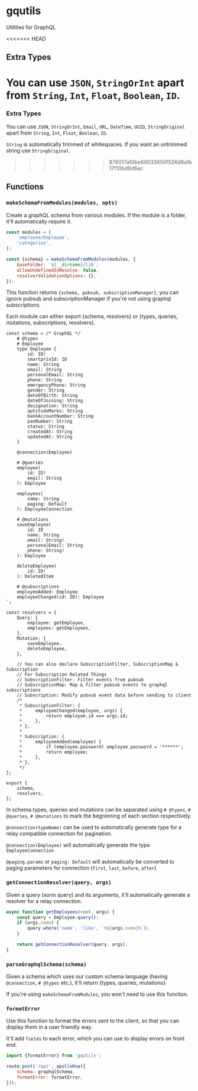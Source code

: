 # gqutils
Utilities for GraphQL

<<<<<<< HEAD
## Extra Types
You can use `JSON`, `StringOrInt` apart from `String`, `Int`, `Float`, `Boolean`, `ID`.
=======
### Extra Types
You can use `JSON`, `StringOrInt`, `Email`, `URL`, `DateTime`, `UUID`, `StringOriginal` apart from `String`, `Int`, `Float`, `Boolean`, `ID`.

`String` is automatically trimmed of whitespaces. If you want an untrimmed
string use `StringOriginal`.
>>>>>>> 876017a10be69033650f526d6a1b17f10bd8d6ac

## Functions
### `makeSchemaFromModules(modules, opts)`
Create a graphQL schema from various modules. If the module is a folder, it'll automatically require it.
```js
const modules = [
	'employee/Employee',
	'categories',
];

const {schema} = makeSchemaFromModules(modules, {
	baseFolder: `${__dirname}/lib`,
	allowUndefinedInResolve: false,
	resolverValidationOptions: {},
});
```

This function returns `{schema, pubsub, subscriptionManager}`, you can ignore
pubsub and subscriptionManager if you're not using graphql subscriptions.

Each module can either export {schema, resolvers} or {types, queries, mutations, subscriptions, resolvers}.
```
const schema = /* GraphQL */`
	# @types
	# Employee
	type Employee {
		id: ID!
		smartprixId: ID
		name: String
		email: String
		personalEmail: String
		phone: String
		emergencyPhone: String
		gender: String
		dateOfBirth: String
		dateOfJoining: String
		designation: String
		aptitudeMarks: String
		bankAccountNumber: String
		panNumber: String
		status: String
		createdAt: String
		updatedAt: String
	}

	@connection(Employee)

	# @queries
	employee(
		id: ID!
		email: String
	): Employee

	employees(
		name: String
		paging: Default
	): EmployeeConnection

	# @mutations
	saveEmployee(
		id: ID
		name: String
		email: String!
		personalEmail: String
		phone: String!
	): Employee

	deleteEmployee(
		id: ID!
	): DeletedItem

	# @subscriptions
	employeeAdded: Employee
	employeeChanged(id: ID): Employee
`;

const resolvers = {
	Query: {
		employee: getEmployee,
		employees: getEmployees,
	},
	Mutation: {
		saveEmployee,
		deleteEmployee,
	},

	// You can also declare SubscriptionFilter, SubscriptionMap & Subscription
	// For Subscription Related Things
	// SubscriptionFilter: Filter events from pubsub
	// SubscriptionMap: Map & filter pubsub events to graphql subscriptions
	// Subscription: Modify pubsub event data before sending to client
	/*
	 * SubscriptionFilter: {
	 *     employeeChanged(employee, args) {
	 *	       return employee.id === args.id;
	 *	   },
	 * },
	 * 
	 * Subscription: {
	 *     employeeAdded(employee) {
	 *	       if (employee.password) employee.password = '******';
	 *         return employee;
	 *     },
	 * },
	 */
};

export {
	schema,
	resolvers,
};
```

In schema types, queries and mutations can be separated using `# @types`, `# @queries`, `# @mutations` to mark the begninning of each section respectively.

`@connection(typeName)` can be used to automatically generate type for a relay compatible connection for pagination.

`@connection(Employee)` will automatically generate the type `EmployeeConnection`

`@paging.params` or `paging: Default` will automatically be converted to paging parameters for connection (`first`, `last`, `before`, `after`)

### `getConnectionResolver(query, args)`
Given a query (xorm query) and its arguments, it'll automatically generate a resolver for a relay connection.
```js
async function getEmployees(root, args) {
	const query = Employee.query();
	if (args.name) {
		query.where('name', 'like', `%${args.name}%`);
	}

	return getConnectionResolver(query, args);
}
```

### `parseGraphqlSchema(schema)`
Given a schema which uses our custom schema language (having `@connection`, `# @types` etc.), it'll return {types, queries, mutations}

If you're using `makeSchemaFromModules`, you won't need to use this function.

### `formatError`
Use this function to format the errors sent to the client, so that you can display them in a user friendly way.

It'll add `fields` to each error, which you can use to display errors on front end.

```js
import {formatError} from 'gqutils';

route.post('/api', apolloKoa({
	schema: graphqlSchema,
	formatError: formatError,
}));
```
